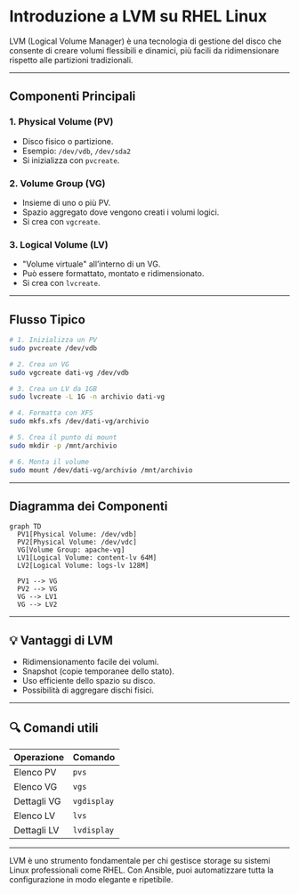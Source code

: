 # Introduzione a LVM su RHEL Linux

LVM (Logical Volume Manager) è una tecnologia di gestione del disco che consente di creare volumi flessibili e dinamici, più facili da ridimensionare rispetto alle partizioni tradizionali.

---

## Componenti Principali

### 1. **Physical Volume (PV)**
- Disco fisico o partizione.
- Esempio: `/dev/vdb`, `/dev/sda2`
- Si inizializza con `pvcreate`.

### 2. **Volume Group (VG)**
- Insieme di uno o più PV.
- Spazio aggregato dove vengono creati i volumi logici.
- Si crea con `vgcreate`.

### 3. **Logical Volume (LV)**
- "Volume virtuale" all’interno di un VG.
- Può essere formattato, montato e ridimensionato.
- Si crea con `lvcreate`.

---

## Flusso Tipico

```bash
# 1. Inizializza un PV
sudo pvcreate /dev/vdb

# 2. Crea un VG
sudo vgcreate dati-vg /dev/vdb

# 3. Crea un LV da 1GB
sudo lvcreate -L 1G -n archivio dati-vg

# 4. Formatta con XFS
sudo mkfs.xfs /dev/dati-vg/archivio

# 5. Crea il punto di mount
sudo mkdir -p /mnt/archivio

# 6. Monta il volume
sudo mount /dev/dati-vg/archivio /mnt/archivio
```

---

## Diagramma dei Componenti

```mermaid
graph TD
  PV1[Physical Volume: /dev/vdb]
  PV2[Physical Volume: /dev/vdc]
  VG[Volume Group: apache-vg]
  LV1[Logical Volume: content-lv 64M]
  LV2[Logical Volume: logs-lv 128M]

  PV1 --> VG
  PV2 --> VG
  VG --> LV1
  VG --> LV2
```

---

## 💡 Vantaggi di LVM

- Ridimensionamento facile dei volumi.
- Snapshot (copie temporanee dello stato).
- Uso efficiente dello spazio su disco.
- Possibilità di aggregare dischi fisici.

---

## 🔍 Comandi utili

| Operazione      | Comando                     |
|-----------------|-----------------------------|
| Elenco PV       | `pvs`                       |
| Elenco VG       | `vgs`                       |
| Dettagli VG     | `vgdisplay`                 |
| Elenco LV       | `lvs`                       |
| Dettagli LV     | `lvdisplay`                 |

---



LVM è uno strumento fondamentale per chi gestisce storage su sistemi Linux professionali come RHEL. Con Ansible, puoi automatizzare tutta la configurazione in modo elegante e ripetibile.

